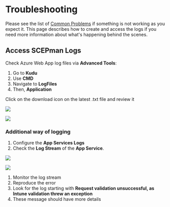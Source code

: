 # Troubleshooting

Please see the list of [Common Problems](general.md) if something is not working as you expect it. This page describes how to create and access the logs if you need more information about what's happening behind the scenes.

## Access SCEPman Logs

Check Azure Web App log files via **Advanced Tools**:

1. Go to **Kudu**
2. Use **CMD**
3. Navigate to **LogFiles**
4. Then, **Application**

Click on the download icon on the latest .txt file and review it

![](<../../../.gitbook/assets/event32\_3 (2) (7) (4) (1) (1) (1) (13).png>)

![](<../../../.gitbook/assets/event32\_3 (2) (7) (4) (1) (1) (1) (14).png>)

### Additional way of logging

1. Configure the **App Services Logs**
2. Check the **Log Stream** of the **App Service**.

![](<../../../.gitbook/assets/event32\_5 (2) (3) (3) (3) (3) (3) (2) (1) (1) (1) (1) (3).png>)

![](<../../../.gitbook/assets/event32\_6 (3) (3) (3) (3) (3) (3) (2) (1) (1) (1) (1) (2).png>)

1. Monitor the log stream
2. Reproduce the error
3. Look for the log starting with **Request validation unsuccessful, as Intune validation threw an exception**
4. These message should have more details
